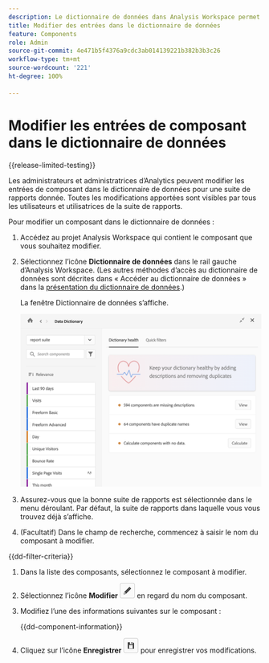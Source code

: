 ```yaml
---
description: Le dictionnaire de données dans Analysis Workspace permet aux utilisateurs et utilisatrices de cataloguer et de suivre les différents composants dans Analysis Workspace, y compris leur utilisation prévue, ceux qui sont approuvés, ceux qui sont des doublons, etc.
title: Modifier des entrées dans le dictionnaire de données
feature: Components
role: Admin
source-git-commit: 4e471b5f4376a9cdc3ab014139221b382b3b3c26
workflow-type: tm+mt
source-wordcount: '221'
ht-degree: 100%

---
```


# Modifier les entrées de composant dans le dictionnaire de données

{{release-limited-testing}}

Les administrateurs et administratrices d’Analytics peuvent modifier les entrées de composant dans le dictionnaire de données pour une suite de rapports donnée. Toutes les modifications apportées sont visibles par tous les utilisateurs et utilisatrices de la suite de rapports.

Pour modifier un composant dans le dictionnaire de données :

1. Accédez au projet Analysis Workspace qui contient le composant que vous souhaitez modifier.

1. Sélectionnez l’icône **Dictionnaire de données** dans le rail gauche d’Analysis Workspace. (Les autres méthodes d’accès au dictionnaire de données sont décrites dans « Accéder au dictionnaire de données » dans la [présentation du dictionnaire de données](/help/analyze/analysis-workspace/components/data-dictionary/data-dictionary-overview.md).)

   La fenêtre Dictionnaire de données s’affiche.

   ![Vue d’administration du dictionnaire de données.](assets/data-dictionary-admin.png)

1. Assurez-vous que la bonne suite de rapports est sélectionnée dans le menu déroulant. Par défaut, la suite de rapports dans laquelle vous vous trouvez déjà s’affiche.

1. (Facultatif) Dans le champ de recherche, commencez à saisir le nom du composant à modifier.

{{dd-filter-criteria}}

1. Dans la liste des composants, sélectionnez le composant à modifier.

1. Sélectionnez l’icône **Modifier** ![icône Modifier le dictionnaire de données](assets/data-dictionary-edit-icon.png) en regard du nom du composant.

1. Modifiez l’une des informations suivantes sur le composant :

   {{dd-component-information}}

1. Cliquez sur l’icône **Enregistrer** ![icône Enregistrer le dictionnaire de données](assets/data-dictionary-save-icon.png) pour enregistrer vos modifications.
